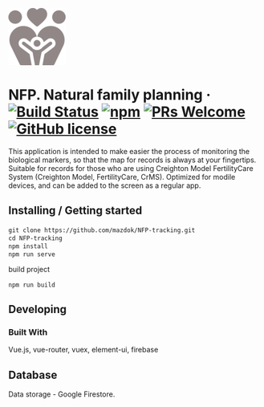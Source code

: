 ![Logo of the project](./public/img/icons/apple-icon-114x114.png)

# NFP. Natural family planning &middot; [![Build Status](https://img.shields.io/travis/npm/npm/latest.svg?style=flat-square)](https://travis-ci.org/npm/npm) [![npm](https://img.shields.io/npm/v/npm.svg?style=flat-square)](https://www.npmjs.com/package/npm) [![PRs Welcome](https://img.shields.io/badge/PRs-welcome-brightgreen.svg?style=flat-square)](http://makeapullrequest.com) [![GitHub license](https://img.shields.io/badge/license-MIT-blue.svg?style=flat-square)](https://github.com/your/your-project/blob/master/LICENSE)

This application is intended to make easier the process of monitoring the biological markers, so that the map for records is always at your fingertips. Suitable for records for those who are using Creighton Model FertilityCare System (Creighton Model, FertilityCare, CrMS).
Optimized for modile devices, and can be added to the screen as a regular app. 

## Installing / Getting started

```shell
git clone https://github.com/mazdok/NFP-tracking.git
cd NFP-tracking
npm install
npm run serve 
```
build project

```shell
npm run build
```

## Developing

### Built With
Vue.js, vue-router, vuex, element-ui, firebase


<!-- ### Deploying / Publishing
give instructions on how to build and release a new version
In case there's some step you have to take that publishes this project to a
server, this is the right time to state it.

```shell
packagemanager deploy your-project -s server.com -u username -p password
```

And again you'd need to tell what the previous code actually does. -->

<!-- ## Versioning

We can maybe use [SemVer](http://semver.org/) for versioning. For the versions available, see the [link to tags on this repository](/tags). -->


<!-- ## Configuration

Here you should write what are all of the configurations a user can enter when
using the project. -->

<!-- ## Tests

Describe and show how to run the tests with code examples.
Explain what these tests test and why.

```shell
Give an example
``` -->

<!-- ## Style guide

Explain your code style and show how to check it.

## Api Reference

If the api is external, link to api documentation. If not describe your api including authentication methods as well as explaining all the endpoints with their required parameters. -->


## Database

Data storage - Google Firestore. 